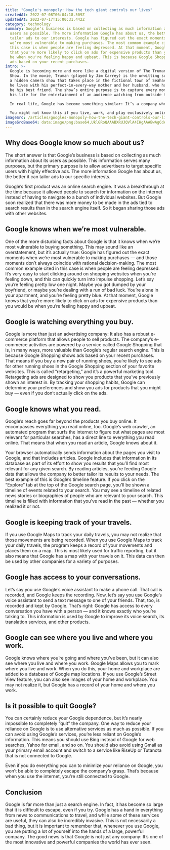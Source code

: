 ```yaml
---
title: "Google's monopoly: How the tech giant controls our lives"
createdAt: 2022-07-08T06:04:18.509Z
updatedAt: 2022-07-17T15:00:31.442Z
category: technology
summary: Google’s business is based on collecting as much information about its
  users as possible. The more information Google has about us, the better it can
  tailor ads to our interests. Google has figured out the exact moments when
  we’re most vulnerable to making purchases. The most common example cited in
  this case is when people are feeling depressed. At that moment, Google knows
  that you're more likely to click on ads for expensive products than you would
  be when you're feeling happy and upbeat. This is because Google Shopping shows
  ads based on your recent purchases.
intro: >-
  Google is becoming more and more like a digital version of The Truman
  Show. In the movie, Truman (played by Jim Carrey) is the unwitting subject of
  a hidden camera show that takes place in the fictional town of Seahaven, where
  he lives with his perfect-in-every-way mother and her husband, who happens to
  be his best friend. The show’s entire purpose is to capture every moment of
  his life for the entertainment of an audience watching from outside the town. 

  In real life, Google has become something similar: It’s a company whose purpose is to capture every moment of our lives for the entertainment of an audience watching from outside our world. 

  You might not know this if you live, work, and play exclusively online — as many people now do — but Google realizes more about you than any other company on earth.
imageSrc: /articles/googles-monopoly-how-the-tech-giant-controls-our-lives.png
imageSrcBase64: data:image/png;base64,UklGRoQAAABXRUJQVlA4IHgAAABwAgCdASoKAAoAAUAmJbACdDBKCIgL/Er7UzuAAP78oT3/CIrfo/U1PO0sdD0YksxhvAWHnYdhtvX6Ec1rLaFAwS+5eBoMY+qBjMPTHn8S1WlxsYR1M9tR/JWdN0Kg/tWCVa5nx99x6/kv8oOcP8JqHMcFkr6NAAA=
---
```


## Why does Google know so much about us?

The short answer is that Google’s business is based on collecting as much information about its users as possible. This information serves many purposes, but the primary purpose is to allow advertisers to target specific users with highly effective ads. The more information Google has about us, the better it can tailor ads to our specific interests.

Google’s first product was an online search engine. It was a breakthrough at the time because it allowed people to search for information on the internet instead of having to navigate to a bunch of individual websites. But Google soon realized that there was more money to be made in the ads tied to search results than in the search engine itself. So it began sharing those ads with other websites. 

## Google knows when we’re most vulnerable.

One of the more disturbing facts about Google is that it knows when we’re most vulnerable to buying something. This may sound like an overstatement, but it’s actually true: Google has figured out the exact moments when we’re most vulnerable to making purchases — and those moments don’t always coincide with rational decision-making.
The most common example cited in this case is when people are feeling depressed. It’s very easy to start clicking around on shopping websites when you’re feeling down, and this can quickly turn into impulse shopping.
Let’s say you’re feeling pretty low one night. Maybe you got dumped by your boyfriend, or maybe you’re dealing with a run of bad luck. You’re alone in your apartment, and you’re feeling pretty blue. At that moment, Google knows that you’re more likely to click on ads for expensive products than you would be when you’re feeling happy and upbeat.

## Google is watching everything you buy.

Google is more than just an advertising company: It also has a robust e-commerce platform that allows people to sell products. The company’s e-commerce activities are powered by a service called Google Shopping that is, in many ways, more valuable than Google’s regular search engine.
This is because Google Shopping shows ads based on your recent purchases. That means if you buy a new pair of running shoes, you’re likely to see ads for other running shoes in the Google Shopping section of your favorite websites.
This is called “retargeting,” and it’s a powerful marketing tool. Retargeting ads are designed to show you products that you’ve previously shown an interest in.
By tracking your shopping habits, Google can determine your preferences and show you ads for products that you might buy — even if you don’t actually click on the ads.

## Google knows what you read.

Google’s reach goes far beyond the products you buy online. It encompasses everything you read online, too.
Google’s web crawler, an automated program that surfs the internet to figure out what pages are most relevant for particular searches, has a direct line to everything you read online. That means that when you read an article, Google knows about it.

Your browser automatically sends information about the pages you visit to Google, and that includes articles. Google includes that information in its database as part of its effort to show you results that you’ll find most relevant for any given search.
By reading articles, you’re feeding Google data that allows the company to better tailor its results to your needs.
The best example of this is Google’s timeline feature. If you click on the “Explore” tab at the top of the Google search page, you’ll be shown a timeline of events related to your search. You may see a timeline of related news stories or biographies of people who are relevant to your search.
This timeline is filled with information that you’ve read in the past — whether you realized it or not.

## Google is keeping track of your travels.

If you use Google Maps to track your daily travels, you may not realize that those movements are being recorded.
When you use Google Maps to track your daily travels, the program keeps a record of your movements and places them on a map. This is most likely used for traffic reporting, but it also means that Google has a map with your travels on it.
This data can then be used by other companies for a variety of purposes.

## Google has access to your conversations.

Let’s say you use Google’s voice assistant to make a phone call. That call is recorded, and Google keeps the recording. Now, let’s say you use Google’s voice assistant to send a text message to one of your friends. That, too, is recorded and kept by Google.
That’s right: Google has access to every conversation you have with a person — and it knows exactly who you’re talking to.
This information is used by Google to improve its voice search, its translation services, and other products.

## Google can see where you live and where you work.

Google knows where you’re going and where you’ve been, but it can also see where you live and where you work.
Google Maps allows you to mark where you live and work. When you do this, your home and workplace are added to a database of Google map locations.
If you use Google’s Street View feature, you can also see images of your home and workplace.
You may not realize it, but Google has a record of your home and where you work.

## Is it possible to quit Google?

You can certainly reduce your Google dependence, but it’s nearly impossible to completely “quit” the company. One way to reduce your reliance on Google is to use alternative services as much as possible.
If you can avoid using Google’s services, you’re less reliant on Google’s information. This means you should use Bing instead of Google for web searches, Yahoo for email, and so on.
You should also avoid using Gmail as your primary email account and switch to a service like RiseUp or Tutanota that is not connected to Google.

Even if you do everything you can to minimize your reliance on Google, you won’t be able to completely escape the company’s grasp. That’s because when you use the internet, you’re still connected to Google.

## Conclusion

Google is far more than just a search engine. In fact, it has become so large that it is difficult to escape, even if you try. Google has a hand in everything from news to communications to travel, and while some of these services are useful, they can also be incredibly invasive. 
This is not necessarily a bad thing, but it is important to remember that, whenever you use Google, you are putting a lot of yourself into the hands of a large, powerful company. 
The good news is that Google is not just any company: It’s one of the most innovative and powerful companies the world has ever seen.
